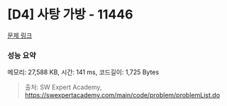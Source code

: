 # [D4] 사탕 가방 - 11446 

[문제 링크](https://swexpertacademy.com/main/code/problem/problemDetail.do?contestProbId=AXdHxTNqC2IDFAS5) 

### 성능 요약

메모리: 27,588 KB, 시간: 141 ms, 코드길이: 1,725 Bytes



> 출처: SW Expert Academy, https://swexpertacademy.com/main/code/problem/problemList.do